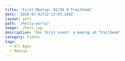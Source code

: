 ```yaml
---
title: 'First Meetup: 02/26 @ Trailhead'
date: '2016-03-01T22:12:03.284Z'
layout: post
path: '/hello-world/'
image: ./hero.jpg
description: 'Our first event: a meetup at Trailhead'
category: Events
tags:
  - All Ages
  - Meetup
---
```

